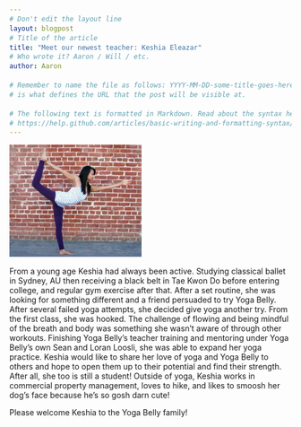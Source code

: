 ```yaml
---
# Don't edit the layout line
layout: blogpost
# Title of the article
title: "Meet our newest teacher: Keshia Eleazar"
# Who wrote it? Aaron / Will / etc.
author: Aaron

# Remember to name the file as follows: YYYY-MM-DD-some-title-goes-here.md. This
# is what defines the URL that the post will be visible at.

# The following text is formatted in Markdown. Read about the syntax here:
# https://help.github.com/articles/basic-writing-and-formatting-syntax/
---
```


![Keisha Eleazar](/images/blog/2015-09/keshia_eleazar-action.jpg)

From a young age Keshia had always been active. Studying classical ballet in Sydney, AU then receiving a black belt in Tae Kwon Do before entering college, and regular gym exercise after that. After a set routine, she was looking for something different and a friend persuaded to try Yoga Belly. After several failed yoga attempts, she decided give yoga another try. From the first class, she was hooked. The challenge of flowing and being mindful of the breath and body was something she wasn’t aware of through other workouts.
Finishing Yoga Belly’s teacher training and mentoring under Yoga Belly’s own Sean and Loran Loosli, she was able to expand her yoga practice. Keshia would like to share her love of yoga and Yoga Belly to others and hope to open them up to their potential and find their strength. After all, she too is still a student!
Outside of yoga, Keshia works in commercial property management, loves to hike, and likes to smoosh her dog’s face because he’s so gosh darn cute!

Please welcome Keshia to the Yoga Belly family!
